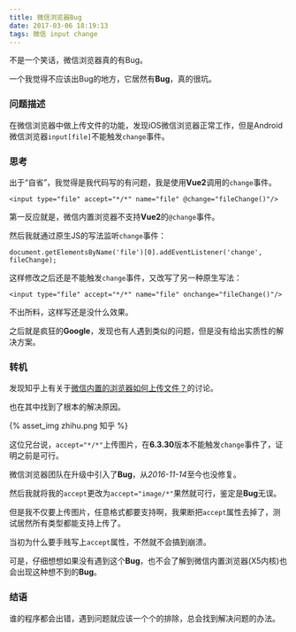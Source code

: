 ```yaml
---
title: 微信浏览器Bug
date: 2017-03-06 18:19:13
tags: 微信 input change
---
```


不是一个笑话，微信浏览器真的有Bug。

一个我觉得不应该出Bug的地方，它居然有**Bug**，真的很坑。

<!-- more -->

### 问题描述

在微信浏览器中做上传文件的功能，发现iOS微信浏览器正常工作，但是Android微信浏览器`input[file]`不能触发`change`事件。

### 思考

出于“自省”，我觉得是我代码写的有问题，我是使用**Vue2**调用的`change`事件。

```
<input type="file" accept="*/*" name="file" @change="fileChange()"/>
```

第一反应就是，微信内置浏览器不支持**Vue2**的`@change`事件。

然后我就通过原生JS的写法监听`change`事件：

```
document.getElementsByName('file')[0].addEventListener('change', fileChange);
```

这样修改之后还是不能触发`change`事件，又改写了另一种原生写法：

```
<input type="file" accept="*/*" name="file" onchange="fileChange()"/>
```

不出所料，这样写还是没什么效果。

之后就是疯狂的**Google**，发现也有人遇到类似的问题，但是没有给出实质性的解决方案。

### 转机

发现知乎上有关于[微信内置的浏览器如何上传文件？](https://www.zhihu.com/question/21452742)的讨论。

也在其中找到了根本的解决原因。

{% asset_img zhihu.png 知乎 %}

这位兄台说，`accept="*/*"`上传图片，在**6.3.30**版本不能触发`change`事件了，证明之前是可行。

微信浏览器团队在升级中引入了**Bug**，从*2016-11-14*至今也没修复。

然后我就将我的`accept`更改为`accept="image/*"`果然就可行，鉴定是**Bug**无误。

但是我不仅要上传图片，任意格式都要支持啊，我果断把`accept`属性去掉了，测试居然所有类型都能支持上传了。

当初为什么要手贱写上`accept`属性，不然就不会搞到崩溃。

可是，仔细想想如果没有遇到这个**Bug**，也不会了解到微信内置浏览器(X5内核)也会出现这种想不到的**Bug**。

### 结语

谁的程序都会出错，遇到问题就应该一个个的排除，总会找到解决问题的办法。




